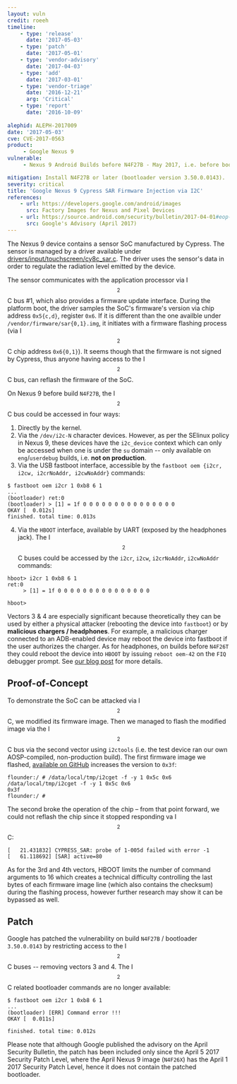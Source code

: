 ```yaml
---
layout: vuln
credit: roeeh
timeline:
    - type: 'release'
      date: '2017-05-03'
    - type: 'patch'
      date: '2017-05-01'
    - type: 'vendor-advisory'
      date: '2017-04-03'
    - type: 'add'
      date: '2017-03-01'    
    - type: 'vendor-triage'
      date: '2016-12-21'  
      arg: 'Critical'
    - type: 'report'
      date: '2016-10-09'
      
alephid: ALEPH-2017009
date: '2017-05-03'
cve: CVE-2017-0563
product: 
     - Google Nexus 9
vulnerable:
     - Nexus 9 Android Builds before N4F27B - May 2017, i.e. before bootloader 3.50.0.0143.

mitigation: Install N4F27B or later (bootloader version 3.50.0.0143).
severity: critical
title: 'Google Nexus 9 Cypress SAR Firmware Injection via I2C'
references:
    - url: https://developers.google.com/android/images
      src: Factory Images for Nexus and Pixel Devices
    - url: https://source.android.com/security/bulletin/2017-04-01#eop-in-htc-touchscreen-driver
      src: Google's Advisory (April 2017)
---
```

The Nexus 9 device contains a sensor SoC manufactured by Cypress. The sensor is managed by a driver available under [drivers/input/touchscreen/cy8c_sar.c](https://android.googlesource.com/kernel/tegra/+/android-7.1.1_r0.53/drivers/input/touchscreen/cy8c_sar.c). The driver uses the sensor's data in order to regulate the radiation level emitted by the device.

The sensor communicates with the application processor via I$$^2$$C bus #1, which also provides a firmware update interface. During the platform boot, the driver samples the SoC's firmware's version via chip address `0x5{c,d}`, register `0x6`. If it is different than the one availble under `/vendor/firmware/sar{0,1}.img`, it initiates with a firmware flashing process (via I$$^2$$C chip address `0x6{0,1}`). It seems though that the firmware is not signed by Cypress, thus anyone having access to the I$$^2$$C bus, can reflash the firmware of the SoC. 

On Nexus 9 before build `N4F27B`, the I$$^2$$C bus could be accessed in four ways:

1. Directly by the kernel.
2. Via the `/dev/i2c-N` character devices. However, as per the SElinux policy in Nexus 9, these devices have the `i2c_device` context which can only be accessed when one is under the `su` domain -- only available on `eng`/`userdebug` builds, i.e. **not on production**.
3. Via the USB fastboot interface, accessible  by the `fastboot oem {i2cr, i2cw, i2crNoAddr, i2cwNoAddr}` commands:
```terminal
$ fastboot oem i2cr 1 0xb8 6 1
...
(bootloader) ret:0
(bootloader) > [1] = 1f 0 0 0 0 0 0 0 0 0 0 0 0 0 0 0
OKAY [  0.012s]
finished. total time: 0.013s
```
4. Via the `HBOOT` interface, available by UART (exposed by the headphones jack). The I$$^2$$C buses could be accessed by the `i2cr`, `i2cw`, `i2crNoAddr`, `i2cwNoAddr` commands:

```terminal
hboot> i2cr 1 0xb8 6 1
ret:0
     > [1] = 1f 0 0 0 0 0 0 0 0 0 0 0 0 0 0 0
     
hboot>
```

Vectors 3 & 4 are especially significant because theoretically they can be used by either a physical attacker (rebooting the device into `fastboot`) or by **malicious chargers / headphones**. For example, a malicious charger connected to an ADB-enabled device may reboot the device into fastboot if the user authorizes the charger. As for headphones, on builds before `N4F26T` they could reboot the device into `HBOOT` by issuing `reboot oem-42` on the `FIQ` debugger prompt. See [our blog post](https://alephsecurity.com/2017/03/08/nexus9-fiq-debugger/) for more details.

## Proof-of-Concept ##
To demonstrate the SoC can be attacked via I$$^2$$C, we modified its firmware image. Then we managed to flash the modified image via the I$$^2$$C bus via the second vector using `i2ctools` (i.e. the test device ran our own AOSP-compiled, non-production build). The first firmware image we flashed, [available on GitHub](https://github.com/alephsecurity/PoCs/tree/master/CVE-2017-0563) increases the version to `0x3f`:
```terminal
flounder:/ # /data/local/tmp/i2cget -f -y 1 0x5c 0x6
/data/local/tmp/i2cget -f -y 1 0x5c 0x6
0x3f
flounder:/ #
```
The second broke the operation of the chip – from that point forward, we could not reflash the chip since it stopped responding va I$$^2$$C:
```terminal
[   21.431832] CYPRESS_SAR: probe of 1-005d failed with error -1
[   61.118692] [SAR] active=80 
```
As for the 3rd and 4th vectors, HBOOT limits the number of command arguments to 16 which creates a technical difficulty controlling the last bytes of each firmware image line (which also contains the checksum) during the flashing process, however further research may show it can be bypassed as well.

## Patch ##
Google has patched the vulnerability on build `N4F27B` / bootloader `3.50.0.0143` by restricting access to the I$$^2$$C buses -- removing vectors 3 and 4. The I$$^2$$C related bootloader commands are no longer available:

```terminal
$ fastboot oem i2cr 1 0xb8 6 1
...
(bootloader) [ERR] Command error !!!
OKAY [  0.011s]

finished. total time: 0.012s
```

Please note that although Google published the advisory on the April Security Bulletin, the patch has been included only since the April 5 2017 Security Patch Level, where the April Nexus 9 image (`N4F26X`) has the April 1 2017 Security  Patch Level, hence it does not contain the patched bootloader. 